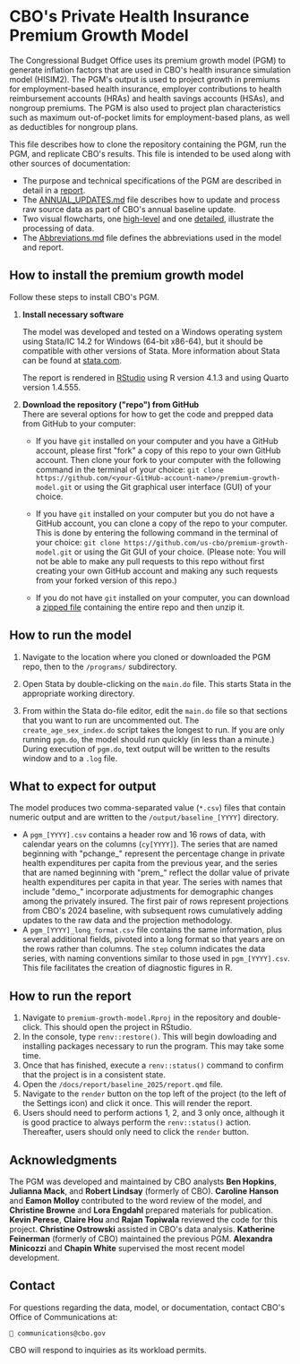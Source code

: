 # CBO's Private Health Insurance Premium Growth Model

The Congressional Budget Office uses its premium growth model (PGM) to generate inflation factors that are used in CBO's health insurance simulation model (HISIM2). The PGM's output is used to project growth in premiums for employment-based health insurance, employer contributions to health reimbursement accounts (HRAs) and health savings accounts (HSAs), and nongroup premiums. The PGM is also used to project plan characteristics such as maximum out-of-pocket limits for employment-based plans, as well as deductibles for nongroup plans.

This file describes how to clone the repository containing the PGM, run the PGM, and replicate CBO's results. This file is intended to be used along with other sources of documentation:

- The purpose and technical specifications of the PGM are described in detail in a [report](https://us-cbo.github.io/premium-growth-model/report/baseline_2025/report.html).
- The [ANNUAL_UPDATES.md](/docs/ANNUAL_UPDATES.md) file describes how to update and process raw source data as part of CBO's annual baseline update.
- Two visual flowcharts, one [high-level](Flowchart_highlevel.png) and one [detailed](Flowchart_detailed.png), illustrate the processing of data.
- The [Abbreviations.md](/docs/Abbreviations.md) file defines the abbreviations used in the model and report. 

## How to install the premium growth model

Follow these steps to install CBO's PGM.

1. **Install necessary software**

   The model was developed and tested on a Windows operating system using Stata/IC 14.2 for Windows (64-bit x86-64), but it should be compatible with other versions of Stata. More information about Stata can be found at [stata.com](https://www.stata.com/).

   The report is rendered in [RStudio](https://posit.co/download/rstudio-desktop/) using R version 4.1.3 and using Quarto version 1.4.555.

2.  **Download the repository ("repo") from GitHub**  
There are several options for how to get the code and prepped data from GitHub to your computer:

    * If you have `git` installed on your computer and you have a GitHub account, please first "fork" a copy of this repo to your own GitHub account. Then clone your fork to your computer with the following command in the terminal of your choice:
`git clone https://github.com/<your-GitHub-account-name>/premium-growth-model.git`
or using the Git graphical user interface (GUI) of your choice.

    * If you have `git` installed on your computer but you do not have a GitHub account, you can clone a copy of the repo to your computer. This is done by entering the following command in the terminal of your choice:
`git clone https://github.com/us-cbo/premium-growth-model.git`
or using the Git GUI of your choice. (Please note: You will not be able to make any pull requests to this repo without first creating your own GitHub account and making any such requests from your forked version of this repo.)

    * If you do not have `git` installed on your computer, you can download a [zipped file](https://github.com/us-cbo/premium-growth-model/archive/refs/heads/main.zip) containing the entire repo and then unzip it.

## How to run the model
1. Navigate to the location where you cloned or downloaded the PGM repo, then to the `/programs/` subdirectory.

2. Open Stata by double-clicking on the `main.do` file. This starts Stata in the appropriate working directory.

3. From within the Stata do-file editor, edit the `main.do` file so that sections that you want to run are uncommented out. The `create_age_sex_index.do` script takes the longest to run. If you are only running `pgm.do`, the model should run quickly (in less than a minute.) During execution of `pgm.do`, text output will be written to the results window and to a `.log` file.

## What to expect for output 
The model produces two comma-separated value (`*.csv`) files that contain numeric output and are written to the `/output/baseline_[YYYY]` directory.

   * A `pgm_[YYYY].csv` contains a header row and 16 rows of data, with calendar years on the columns (`cy[YYYY]`). The series that are named beginning with "pchange_" represent the percentage change in private health expenditures per capita from the previous year, and the series that are named beginning with "prem_" reflect the dollar value of private health expenditures per capita in that year. The series with names that include "demo_" incorporate adjustments for demographic changes among the privately insured. The first pair of rows represent projections from CBO's 2024 baseline, with subsequent rows cumulatively adding updates to the raw data and the projection methodology.
   * A `pgm_[YYYY]_long_format.csv` file contains the same information, plus several additional fields, pivoted into a long format so that years are on the rows rather than columns. The `step` column indicates the data series, with naming conventions similar to those used in `pgm_[YYYY].csv`. This file facilitates the creation of diagnostic figures in R.

## How to run the report
1. Navigate to `premium-growth-model.Rproj` in the repository and double-click. This should open the project in RStudio.
2. In the console, type `renv::restore()`. This will begin dowloading and installing packages necessary to run the program. This may take some time.
3. Once that has finished, execute a `renv::status()` command to confirm that the project is in a consistent state.
4. Open the `/docs/report/baseline_2025/report.qmd` file.
5. Navigate to the `render` button on the top left of the project (to the left of the Settings icon) and click it once. This will render the report.
6. Users should need to perform actions 1, 2, and 3 only once, although it is good practice to always perform the `renv::status()` action. Thereafter, users should only need to click the `render` button. 


## Acknowledgments

The PGM was developed and maintained by CBO analysts **Ben Hopkins**, **Julianna Mack**, and **Robert Lindsay** (formerly of CBO). **Caroline Hanson** and **Eamon Molloy** contributed to the word review of the model, and **Christine Browne** and **Lora Engdahl** prepared materials for publication. **Kevin Perese**, **Claire Hou** and **Rajan Topiwala** reviewed the code for this project. **Christine Ostrowski** assisted in CBO's data analysis. **Katherine Feinerman** (formerly of CBO) maintained the previous PGM. **Alexandra Minicozzi** and **Chapin White** supervised the most recent model development.

## Contact

For questions regarding the data, model, or documentation, contact CBO's Office of Communications at:

`📧 communications@cbo.gov`

CBO will respond to inquiries as its workload permits.
